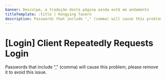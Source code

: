```yaml
---
banner: Desculpe, a tradução desta página ainda está em andamento
titleTemplate: :title | Kongying Tavern
description: Passwords that include "," (comma) will cause this problem, please remove it to avoid this issue.
---
```


[文：【每次打开都需重新登陆】]: # 'https://support.qq.com/products/321980/faqs/130500'

# [Login] Client Repeatedly Requests Login

Passwords that include "," (comma) will cause this problem, please remove it to avoid this issue.
